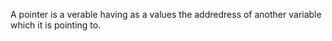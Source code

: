 A pointer is a verable having as a values the addredress of another variable which it is pointing to.
